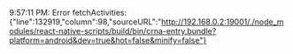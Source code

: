 9:57:11 PM: Error fetchActivities:  {"line":132919,"column":98,"sourceURL":"http://192.168.0.2:19001/./node_modules/react-native-scripts/build/bin/crna-entry.bundle?platform=android&dev=true&hot=false&minify=false"}
